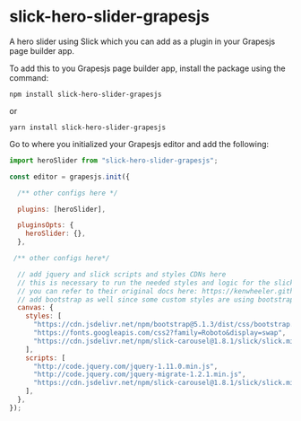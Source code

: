 
# slick-hero-slider-grapesjs
A hero slider using Slick which you can add as a plugin in your Grapesjs page builder app.

To add this to you Grapesjs page builder app, install the package using the command:

    npm install slick-hero-slider-grapesjs
or 

    yarn install slick-hero-slider-grapesjs

Go to where you initialized your Grapesjs editor and add the following:

```javascript
import heroSlider from "slick-hero-slider-grapesjs";

const editor = grapesjs.init({

  /** other configs here */

  plugins: [heroSlider],

  pluginsOpts: {
    heroSlider: {},
  },

 /** other configs here*/

  // add jquery and slick scripts and styles CDNs here
  // this is necessary to run the needed styles and logic for the slick slider
  // you can refer to their original docs here: https://kenwheeler.github.io/slick/
  // add bootstrap as well since some custom styles are using bootstrap
  canvas: {
    styles: [
      "https://cdn.jsdelivr.net/npm/bootstrap@5.1.3/dist/css/bootstrap.min.css",
      "https://fonts.googleapis.com/css2?family=Roboto&display=swap",
      "https://cdn.jsdelivr.net/npm/slick-carousel@1.8.1/slick/slick.min.css",
    ],
    scripts: [
      "http://code.jquery.com/jquery-1.11.0.min.js",
      "http://code.jquery.com/jquery-migrate-1.2.1.min.js",
      "https://cdn.jsdelivr.net/npm/slick-carousel@1.8.1/slick/slick.min.js",
    ],
  },
});
``` 
    


		
